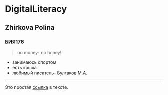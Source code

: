 # DigitalLiteracy
## Zhirkova Polina 
### БИЯ176
> no money- no honey!
* занимаюсь спортом
* есть кошка
* любимый писатель- Булгаков М.А.

------
Это простая [ссылка](https://vk.com/id146977670) в тексте.
